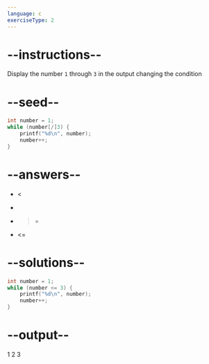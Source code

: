 ```yaml
---
language: c
exerciseType: 2
---
```


# --instructions--

Display the number `1` through `3` in the output changing the condition

# --seed--

```c
int number = 1;
while (number[/]3) {
    printf("%d\n", number);
    number++;
}
```

# --answers--

-  < 
-  > 
-  >= 
-  <= 

# --solutions--

```c
int number = 1;
while (number <= 3) {
    printf("%d\n", number);
    number++;
}
```

# --output--

1
2
3
